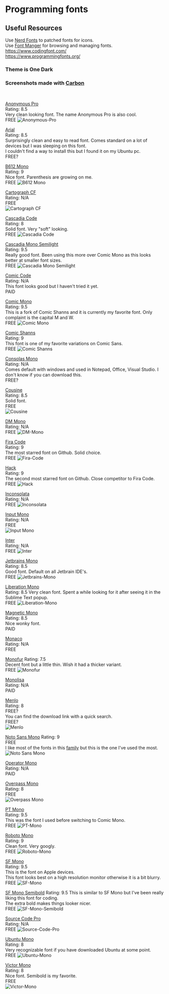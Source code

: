 # Programming fonts

## Useful Resources  
Use [Nerd Fonts](https://github.com/ryanoasis/nerd-fonts) to patched fonts for icons.  
Use [Font Manger](https://github.com/FontManager/font-manager) for browsing and managing fonts.  
https://www.codingfont.com/  
https://www.programmingfonts.org/  

### Theme is One Dark  
### Screenshots made with [Carbon](https://carbon.now.sh)
<br>

[Anonymous Pro](https://www.marksimonson.com/fonts/view/anonymous-pro)  
Rating: 8.5  
Very clean looking font. The name Anonymous Pro is also cool.  
FREE
![Anonymous-Pro](screenshots/Anonymous-Pro.png)

[Arial](https://docs.microsoft.com/en-us/typography/font-list/arial)  
Rating: 8.5  
Surprisingly clean and easy to read font. Comes standard on a lot of devices but I was sleeping on this font.  
I couldn't find a way to install this but I found it on my Ubuntu pc.  
FREE?

[B612 Mono](https://fonts.google.com/specimen/B612+Mono)  
Rating: 9  
Nice font. Parenthesis are growing on me.  
FREE
![B612 Mono](screenshots/B612-Mono.png)

[Cartograph CF]()  
Rating: N/A  
FREE  
![Cartograph CF]()

[Cascadia Code](https://github.com/microsoft/cascadia-code)  
Rating: 8  
Solid font. Very "soft" looking.  
FREE
![Cascadia Code](screenshots/Cascadia-Code.png)

[Cascadia Mono Semilight](https://github.com/microsoft/cascadia-code)  
Rating: 9.5  
Really good font. Been using this more over Comic Mono as this looks better at smaller font sizes.  
FREE
![Cascadia Mono Semilight](screenshots/Cascadia-Mono-Semilight.png)

[Comic Code](https://tosche.net/fonts/comic-code)  
Rating: N/A  
This font looks good but I haven't tried it yet.  
PAID  

[Comic Mono](https://github.com/dtinth/comic-mono-font)  
Rating: 9.5  
This is a fork of Comic Shanns and it is currently my favorite font. Only complaint is the capital M and W.  
FREE
![Comic Mono](screenshots/Comic-Mono.png)

[Comic Shanns](https://github.com/shannpersand/comic-shanns)  
Rating: 9  
This font is one of my favorite variations on Comic Sans.  
FREE
![Comic Shanns](screenshots/Comic-Shanns.png)

[Consolas Mono](https://docs.microsoft.com/en-us/typography/font-list/consolas)  
Rating: N/A  
Comes default with windows and used in Notepad, Office, Visual Studio. I don't know if you can download this.    
FREE?

[Cousine](https://fonts.google.com/specimen/Cousine)  
Rating: 8.5  
Solid font.  
FREE  
![Cousine](screenshots/Cousine.png)

[DM Mono](https://github.com/googlefonts/dm-mono)  
Rating:  N/A  
FREE
![DM-Mono](screenshots/DM-Mono.png)

[Fira Code](https://github.com/tonsky/FiraCode)  
Rating: 9  
The most starred font on Github. Solid choice.  
FREE
![Fira-Code](screenshots/Fira-Code.png)

[Hack](https://github.com/source-foundry/Hack)  
Rating: 9  
The second most starred font on Github. Close competitor to Fira Code.  
FREE
![Hack](screenshots/Hack.png)

[Inconsolata](https://github.com/googlefonts/inconsolata)  
Rating: N/A  
FREE
![Inconsolata](screenshots/Inconsolata.png)

[Input Mono]()  
Rating: N/A  
FREE  
![Input Mono]()

[Inter](https://github.com/rsms/inter/)  
Rating: N/A  
FREE
![Inter](screenshots/Inter.png)

[Jetbrains Mono](https://github.com/JetBrains/JetBrainsMono)  
Rating: 8.5  
Good font. Default on all Jetbrain IDE's.  
FREE
![Jetbrains-Mono](screenshots/Jetbrains-Mono.png)

[Liberation Mono](https://www.fontsquirrel.com/fonts/liberation-mono)  
Rating: 8.5
Very clean font. Spent a while looking for it after seeing it in the Sublime Text popup.  
FREE
![Liberation-Mono](screenshots/Liberation-Mono.png)

[Magnetic Mono](https://www.myfonts.com/fonts/mostardesign/magnetic-pro/)  
Rating: 8.5  
Nice wonky font.  
PAID  

[Monaco]()  
Rating: N/A  
FREE  

[Monofur](https://www.dafont.com/monofur.font)
Rating: 7.5  
Decent font but a little thin. Wish it had a thicker variant.  
FREE
![Monofur](screenshots/Monofur.png)

[Monolisa](https://www.monolisa.dev/)  
Rating: N/A  
PAID

[Menlo](https://en.wikipedia.org/wiki/Menlo_(typeface))  
Rating: 8  
FREE?  
You can find the download link with a quick search.  
FREE?  
![Menlo](screenshots/Menlo.png)

[Noto Sans Mono](https://fonts.google.com/noto/specimen/Noto+Sans+Mono)
Rating: 9  
FREE  
I like most of the fonts in this [family](https://fonts.google.com/noto/fonts)
but this is the one I've used the most.  
![Noto Sans Mono](screenshots/NotoSans-Mono.png)

[Operator Mono](https://www.typography.com/blog/introducing-operator)  
Rating: N/A  
PAID  

[Overpass Mono](https://fonts.google.com/specimen/Overpass+Mono)  
Rating: 8  
FREE  
![Overpass Mono](screenshots/Overpass-Mono.png)

[PT Mono](https://fonts.adobe.com/fonts/pt-mono)  
Rating: 9.5  
This was the font I used before switching to Comic Mono.  
FREE
![PT-Mono](screenshots/PT-Mono.png)

[Roboto Mono](https://fonts.google.com/specimen/Roboto+Mono)  
Rating: 9  
Clean font. Very googly.  
FREE
![Roboto-Mono](screenshots/Roboto-Mono.png)

[SF Mono](https://developer.apple.com/fonts/)  
Rating: 9.5  
This is the font on Apple devices.  
This font looks best on a high resolution monitor otherwise it is a bit blurry.  
FREE
![SF-Mono](screenshots/SF-Mono.png)

[SF Mono Semibold](https://developer.apple.com/fonts/)
Rating: 9.5
This is similar to SF Mono but I've been really liking this font for coding.  
The extra bold makes things looker nicer.  
FREE
![SF-Mono-Semibold](screenshots/SF-Mono-Semibold.png)

[Source Code Pro](https://github.com/adobe-fonts/source-code-pro)  
Rating: N/A  
FREE
![Source-Code-Pro](screenshots/Source-Code-Pro.png)

[Ubuntu Mono](https://fonts.adobe.com/fonts/ubuntu-mono/details/i7)  
Rating: 8  
Very recognizable font if you have downloaded Ubuntu at some point.  
FREE
![Ubuntu-Mono](screenshots/Ubuntu-Mono.png)

[Victor Mono](https://github.com/rubjo/victor-mono)  
Rating: 8  
Nice font. Semibold is my favorite.  
FREE  
![Victor-Mono](screenshots/Victor-Mono-Semibold.png)

